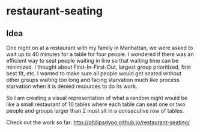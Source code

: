 # restaurant-seating

## Idea
One night on at a restaurant with my family in Manhattan, we were asked to wait up to 40 minutes for a table for four people. I wondered if there was an efficient way to seat people waiting in line so that waiting time can be minimized. I thought about First-In-First-Out, largest group prioritized, first best fit, etc. I wanted to make sure all people would get seated without other groups waiting too long and facing starvation much like process starvation when it is denied resources to do its work.

So I am creating a visual representation of what a random night would be like a small restaurant of 10 tables where each table can seat one or two people and groups larger than 2 must sit in a consecutive row of tables.

Check out the work so far: http://philipsdyoo.github.io/restaurant-seating/